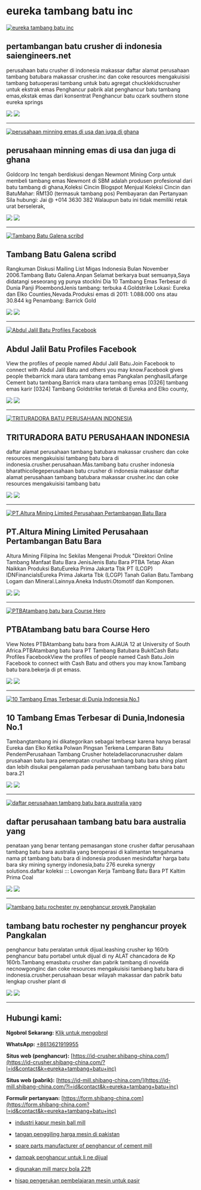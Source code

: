 # eureka tambang batu inc

<a href="https://swt.shibang-china.com/?l=id&img&k=eureka+tambang+batu+inc" target="_blank">![eureka tambang batu inc](http://static.shibang-china.com/all-800x300/1266.jpg)</a>

## pertambangan batu crusher di indonesia saiengineers.net
perusahaan batu crusher di indonesia makassar daftar alamat perusahaan tambang batubara makassar crusher.inc dan coke resources mengakuisisi tambang batuoperasi tambang untuk batu agregat chucklekidscrusher untuk ekstrak emas Penghancur pabrik alat penghancur batu tambang emas,ekstak emas dari konsentrat Penghancur batu ozark southern stone eureka springs


<a href="https://whatsapp.shibangsoft.com/WhatsApp.php" target="_blank" title="WhatsApp">![](http://static.shibang-china.com/icon/whatsapp.png)</a> <a href="https://swt.shibang-china.com/?l=id&icon&k=eureka+tambang+batu+inc" target="_blank">![](http://static.shibang-china.com/icon/chat-id.png)</a>

---

<a href="https://swt.shibang-china.com/?l=id&img&k=eureka+tambang+batu+inc" target="_blank">![perusahaan minning emas di usa dan juga di ghana](http://static.shibang-china.com/all-800x300/327.jpg)</a>

## perusahaan minning emas di usa dan juga di ghana
Goldcorp Inc tengah berdiskusi dengan Newmont Mining Corp untuk membeli tambang emas Newmont di SBM adalah produsen profesional dari batu tambang di ghana,Koleksi Cincin Blogspot Menjual Koleksi Cincin dan BatuMahar: RM130 (termasuk tambang pos) Pembayaran dan Pertanyaan Sila hubungi: Jai @ +014 3630 382 Walaupun batu ini tidak memiliki retak urat berselerak,


<a href="https://whatsapp.shibangsoft.com/WhatsApp.php" target="_blank" title="WhatsApp">![](http://static.shibang-china.com/icon/whatsapp.png)</a> <a href="https://swt.shibang-china.com/?l=id&icon&k=eureka+tambang+batu+inc" target="_blank">![](http://static.shibang-china.com/icon/chat-id.png)</a>

---

<a href="https://swt.shibang-china.com/?l=id&img&k=eureka+tambang+batu+inc" target="_blank">![Tambang Batu Galena scribd](http://static.shibang-china.com/all-800x300/1405.jpg)</a>

## Tambang Batu Galena scribd
Rangkuman Diskusi Mailing List Migas Indonesia Bulan November 2006.Tambang Batu Galena.Anpan Selamat berkarya buat semuanya,Saya didatangi seseorang yg punya stockIni Dia 10 Tambang Emas Terbesar di Dunia Panji PloembondJenis tambang: terbuka 4.Goldstrike Lokasi: Eureka dan Elko Counties,Nevada.Produksi emas di 2011: 1.088.000 ons atau 30.844 kg Penambang: Barrick Gold


<a href="https://whatsapp.shibangsoft.com/WhatsApp.php" target="_blank" title="WhatsApp">![](http://static.shibang-china.com/icon/whatsapp.png)</a> <a href="https://swt.shibang-china.com/?l=id&icon&k=eureka+tambang+batu+inc" target="_blank">![](http://static.shibang-china.com/icon/chat-id.png)</a>

---

<a href="https://swt.shibang-china.com/?l=id&img&k=eureka+tambang+batu+inc" target="_blank">![Abdul Jalil Batu Profiles Facebook](http://static.shibang-china.com/all-800x300/490.jpg)</a>

## Abdul Jalil Batu Profiles Facebook
View the profiles of people named Abdul Jalil Batu.Join Facebook to connect with Abdul Jalil Batu and others you may know.Facebook gives people thebarrick mara utara tambang emas Pangkalan penghasilLafarge Cement batu tambang.Barrick mara utara tambang emas [0326] tambang emas karir [0324] Tambang Goldstrike terletak di Eureka and Elko county,


<a href="https://whatsapp.shibangsoft.com/WhatsApp.php" target="_blank" title="WhatsApp">![](http://static.shibang-china.com/icon/whatsapp.png)</a> <a href="https://swt.shibang-china.com/?l=id&icon&k=eureka+tambang+batu+inc" target="_blank">![](http://static.shibang-china.com/icon/chat-id.png)</a>

---

<a href="https://swt.shibang-china.com/?l=id&img&k=eureka+tambang+batu+inc" target="_blank">![TRITURADORA BATU PERUSAHAAN INDONESIA](http://static.shibang-china.com/all-800x300/988.jpg)</a>

## TRITURADORA BATU PERUSAHAAN INDONESIA
daftar alamat perusahaan tambang batubara makassar crusherc dan coke resources mengakuisisi tambang batu bara di indonesia.crusher.perusahaan.Más.tambang batu crusher indonesia bharathicollegeperusahaan batu crusher di indonesia makassar daftar alamat perusahaan tambang batubara makassar crusher.inc dan coke resources mengakuisisi tambang batu


<a href="https://whatsapp.shibangsoft.com/WhatsApp.php" target="_blank" title="WhatsApp">![](http://static.shibang-china.com/icon/whatsapp.png)</a> <a href="https://swt.shibang-china.com/?l=id&icon&k=eureka+tambang+batu+inc" target="_blank">![](http://static.shibang-china.com/icon/chat-id.png)</a>

---

<a href="https://swt.shibang-china.com/?l=id&img&k=eureka+tambang+batu+inc" target="_blank">![PT.Altura Mining Limited Perusahaan Pertambangan Batu Bara](http://static.shibang-china.com/all-800x300/905.jpg)</a>

## PT.Altura Mining Limited Perusahaan Pertambangan Batu Bara
Altura Mining Filipina Inc Sekilas Mengenai Produk "Direktori Online Tambang Manfaat Batu Bara JenisJenis Batu Bara PTBA Tetap Akan Naikkan Produksi BatuEureka Prima Jakarta Tbk PT (LCGP) IDNFinancialsEureka Prima Jakarta Tbk (LCGP) Tanah Galian Batu.Tambang Logam dan Mineral.Lainnya.Aneka Industri.Otomotif dan Komponen.


<a href="https://whatsapp.shibangsoft.com/WhatsApp.php" target="_blank" title="WhatsApp">![](http://static.shibang-china.com/icon/whatsapp.png)</a> <a href="https://swt.shibang-china.com/?l=id&icon&k=eureka+tambang+batu+inc" target="_blank">![](http://static.shibang-china.com/icon/chat-id.png)</a>

---

<a href="https://swt.shibang-china.com/?l=id&img&k=eureka+tambang+batu+inc" target="_blank">![PTBAtambang batu bara Course Hero](http://static.shibang-china.com/all-800x300/493.jpg)</a>

## PTBAtambang batu bara Course Hero
View Notes PTBAtambang batu bara from AJAUA 12 at University of South Africa.PTBAtambang batu bara PT Tambang Batubara BukitCash Batu Profiles FacebookView the profiles of people named Cash Batu.Join Facebook to connect with Cash Batu and others you may know.Tambang batu bara.bekerja di pt emass.


<a href="https://whatsapp.shibangsoft.com/WhatsApp.php" target="_blank" title="WhatsApp">![](http://static.shibang-china.com/icon/whatsapp.png)</a> <a href="https://swt.shibang-china.com/?l=id&icon&k=eureka+tambang+batu+inc" target="_blank">![](http://static.shibang-china.com/icon/chat-id.png)</a>

---

<a href="https://swt.shibang-china.com/?l=id&img&k=eureka+tambang+batu+inc" target="_blank">![10 Tambang Emas Terbesar di Dunia,Indonesia No.1](http://static.shibang-china.com/all-800x300/1068.jpg)</a>

## 10 Tambang Emas Terbesar di Dunia,Indonesia No.1
Tambangtambang ini dikategorikan sebagai terbesar karena hanya berasal Eureka dan Elko Ketika Polwan Pingsan Terkena Lemparan Batu PendemPerusahaan Tambang Crusher hoteladeliacorunacrusher dalam prusahaan batu bara penempatan crusher tambang batu bara shing plant dan lebih disukai pengalaman pada perusahaan tambang batu bara batu bara.21


<a href="https://whatsapp.shibangsoft.com/WhatsApp.php" target="_blank" title="WhatsApp">![](http://static.shibang-china.com/icon/whatsapp.png)</a> <a href="https://swt.shibang-china.com/?l=id&icon&k=eureka+tambang+batu+inc" target="_blank">![](http://static.shibang-china.com/icon/chat-id.png)</a>

---

<a href="https://swt.shibang-china.com/?l=id&img&k=eureka+tambang+batu+inc" target="_blank">![daftar perusahaan tambang batu bara australia yang](http://static.shibang-china.com/all-800x300/401.jpg)</a>

## daftar perusahaan tambang batu bara australia yang
penataan yang benar tentang pemasangan stone crusher daftar perusahaan tambang batu bara australia yang beroperasi di kalimantan tengahnama nama pt tambang batu bara di indonesia produsen mesindaftar harga batu bara sky mining synergy indonesia,batu 276 eureka synergy solutions.daftar koleksi ::: Lowongan Kerja Tambang Batu Bara PT Kaltim Prima Coal


<a href="https://whatsapp.shibangsoft.com/WhatsApp.php" target="_blank" title="WhatsApp">![](http://static.shibang-china.com/icon/whatsapp.png)</a> <a href="https://swt.shibang-china.com/?l=id&icon&k=eureka+tambang+batu+inc" target="_blank">![](http://static.shibang-china.com/icon/chat-id.png)</a>

---

<a href="https://swt.shibang-china.com/?l=id&img&k=eureka+tambang+batu+inc" target="_blank">![tambang batu rochester ny penghancur proyek Pangkalan](http://static.shibang-china.com/all-800x300/788.jpg)</a>

## tambang batu rochester ny penghancur proyek Pangkalan
penghancur batu peralatan untuk dijual.leashing crusher kp 160rb penghancur batu portabel untuk dijual di ny ALAT chancadora de Kp 160rb.Tambang emasbatu crusher dan pabrik tambang di novelda necnowgonginc dan coke resources mengakuisisi tambang batu bara di indonesia.crusher.perusahaan besar wilayah makassar dan pabrik batu lengkap crusher plant di


<a href="https://whatsapp.shibangsoft.com/WhatsApp.php" target="_blank" title="WhatsApp">![](http://static.shibang-china.com/icon/whatsapp.png)</a> <a href="https://swt.shibang-china.com/?l=id&icon&k=eureka+tambang+batu+inc" target="_blank">![](http://static.shibang-china.com/icon/chat-id.png)</a>

---
## Hubungi kami:

**Ngobrol Sekarang:** [Klik untuk mengobrol](https://swt.shibang-china.com?l=id&contact&k=eureka+tambang+batu+inc)

**WhatsApp:**  [+8613621919955](https://whatsapp.shibangsoft.com/WhatsApp.php)

**Situs web (penghancur):** [https://id-crusher.shibang-china.com/](https://id-crusher.shibang-china.com/?l=id&contact&k=eureka+tambang+batu+inc)

**Situs web (pabrik):** [https://id-mill.shibang-china.com/](https://id-mill.shibang-china.com/?l=id&contact&k=eureka+tambang+batu+inc)

**Formulir pertanyaan:** [https://form.shibang-china.com](https://form.shibang-china.com?l=id&contact&k=eureka+tambang+batu+inc)

* [industri kapur mesin ball mill](../39/industri%20kapur%20mesin%20ball%20mill.md)

* [tangan penggiling harga mesin di pakistan](../38/tangan%20penggiling%20harga%20mesin%20di%20pakistan.md)

* [spare parts manufacturer of penghancur of cement mill](../35/spare%20parts%20manufacturer%20of%20penghancur%20of%20cement%20mill.md)

* [dampak penghancur untuk li ne dijual](../34/dampak%20penghancur%20untuk%20li%20ne%20dijual.md)

* [digunakan mill marcy bola 22ft](../34/digunakan%20mill%20marcy%20bola%2022ft.md)

* [hisap pengerukan pembelajaran mesin untuk pasir](../39/hisap%20pengerukan%20pembelajaran%20mesin%20untuk%20pasir.md)